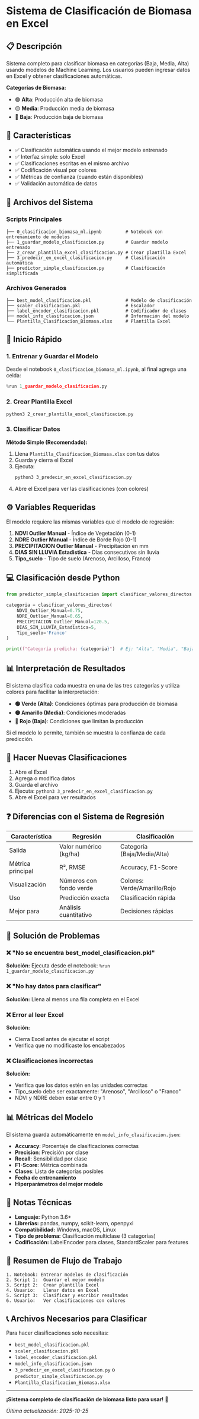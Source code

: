 # Sistema de Clasificación de Biomasa en Excel

## 📋 Descripción

Sistema completo para clasificar biomasa en categorías (Baja, Media, Alta) usando modelos de Machine Learning. Los usuarios pueden ingresar datos en Excel y obtener clasificaciones automáticas.

**Categorías de Biomasa:**
- 🟢 **Alta**: Producción alta de biomasa
- 🟡 **Media**: Producción media de biomasa
- 🔴 **Baja**: Producción baja de biomasa

## 🎯 Características

- ✅ Clasificación automática usando el mejor modelo entrenado
- ✅ Interfaz simple: solo Excel
- ✅ Clasificaciones escritas en el mismo archivo
- ✅ Codificación visual por colores
- ✅ Métricas de confianza (cuando están disponibles)
- ✅ Validación automática de datos

## 📂 Archivos del Sistema

### Scripts Principales
```
├── 0_clasificacion_biomasa_ml.ipynb         # Notebook con entrenamiento de modelos
├── 1_guardar_modelo_clasificacion.py        # Guardar modelo entrenado
├── 2_crear_plantilla_excel_clasificacion.py # Crear plantilla Excel
├── 3_predecir_en_excel_clasificacion.py     # Clasificación automática
├── predictor_simple_clasificacion.py        # Clasificación simplificada
```

### Archivos Generados
```
├── best_model_clasificacion.pkl             # Modelo de clasificación
├── scaler_clasificacion.pkl                 # Escalador
├── label_encoder_clasificacion.pkl          # Codificador de clases
├── model_info_clasificacion.json            # Información del modelo
└── Plantilla_Clasificacion_Biomasa.xlsx     # Plantilla Excel
```

## 🚀 Inicio Rápido

### 1. Entrenar y Guardar el Modelo

Desde el notebook `0_clasificacion_biomasa_ml.ipynb`, al final agrega una celda:

```python
%run 1_guardar_modelo_clasificacion.py
```

### 2. Crear Plantilla Excel

```bash
python3 2_crear_plantilla_excel_clasificacion.py
```

### 3. Clasificar Datos

**Método Simple (Recomendado):**

1. Llena `Plantilla_Clasificacion_Biomasa.xlsx` con tus datos
2. Guarda y cierra el Excel
3. Ejecuta:
   ```bash
   python3 3_predecir_en_excel_clasificacion.py
   ```
4. Abre el Excel para ver las clasificaciones (con colores)

## ⚙️ Variables Requeridas

El modelo requiere las mismas variables que el modelo de regresión:

1. **NDVI Outlier Manual** - Índice de Vegetación (0-1)
2. **NDRE Outlier Manual** - Índice de Borde Rojo (0-1)
3. **PRECIPITACION Outlier Manual** - Precipitación en mm
4. **DIAS SIN LLUVIA Estadistica** - Días consecutivos sin lluvia
5. **Tipo_suelo** - Tipo de suelo (Arenoso, Arcilloso, Franco)

## 💻 Clasificación desde Python

```python
from predictor_simple_clasificacion import clasificar_valores_directos

categoria = clasificar_valores_directos(
    NDVI_Outlier_Manual=0.75,
    NDRE_Outlier_Manual=0.65,
    PRECIPITACION_Outlier_Manual=120.5,
    DIAS_SIN_LLUVIA_Estadistica=5,
    Tipo_suelo='Franco'
)

print(f"Categoría predicha: {categoria}")  # Ej: "Alta", "Media", "Baja"
```

## 📊 Interpretación de Resultados

El sistema clasifica cada muestra en una de las tres categorías y utiliza colores para facilitar la interpretación:

- **🟢 Verde (Alta)**: Condiciones óptimas para producción de biomasa
- **🟡 Amarillo (Media)**: Condiciones moderadas
- **🔴 Rojo (Baja)**: Condiciones que limitan la producción

Si el modelo lo permite, también se muestra la confianza de cada predicción.

## 🔄 Hacer Nuevas Clasificaciones

1. Abre el Excel
2. Agrega o modifica datos
3. Guarda el archivo
4. Ejecuta: `python3 3_predecir_en_excel_clasificacion.py`
5. Abre el Excel para ver resultados

## ❓ Diferencias con el Sistema de Regresión

| Característica | Regresión | Clasificación |
|----------------|-----------|---------------|
| Salida | Valor numérico (kg/ha) | Categoría (Baja/Media/Alta) |
| Métrica principal | R², RMSE | Accuracy, F1-Score |
| Visualización | Números con fondo verde | Colores: Verde/Amarillo/Rojo |
| Uso | Predicción exacta | Clasificación rápida |
| Mejor para | Análisis cuantitativo | Decisiones rápidas |

## 🐛 Solución de Problemas

### ❌ "No se encuentra best_model_clasificacion.pkl"
**Solución:** Ejecuta desde el notebook: `%run 1_guardar_modelo_clasificacion.py`

### ❌ "No hay datos para clasificar"
**Solución:** Llena al menos una fila completa en el Excel

### ❌ Error al leer Excel
**Solución:**
- Cierra Excel antes de ejecutar el script
- Verifica que no modificaste los encabezados

### ❌ Clasificaciones incorrectas
**Solución:**
- Verifica que los datos estén en las unidades correctas
- Tipo_suelo debe ser exactamente: "Arenoso", "Arcilloso" o "Franco"
- NDVI y NDRE deben estar entre 0 y 1

## 📊 Métricas del Modelo

El sistema guarda automáticamente en `model_info_clasificacion.json`:

- **Accuracy**: Porcentaje de clasificaciones correctas
- **Precision**: Precisión por clase
- **Recall**: Sensibilidad por clase
- **F1-Score**: Métrica combinada
- **Clases**: Lista de categorías posibles
- **Fecha de entrenamiento**
- **Hiperparámetros del mejor modelo**

## 📝 Notas Técnicas

- **Lenguaje:** Python 3.6+
- **Librerías:** pandas, numpy, scikit-learn, openpyxl
- **Compatibilidad:** Windows, macOS, Linux
- **Tipo de problema:** Clasificación multiclase (3 categorías)
- **Codificación:** LabelEncoder para clases, StandardScaler para features

## 🎯 Resumen de Flujo de Trabajo

```
1. Notebook: Entrenar modelos de clasificación
2. Script 1:  Guardar el mejor modelo
3. Script 2:  Crear plantilla Excel
4. Usuario:   Llenar datos en Excel
5. Script 3:  Clasificar y escribir resultados
6. Usuario:   Ver clasificaciones con colores
```

## 📞 Archivos Necesarios para Clasificar

Para hacer clasificaciones solo necesitas:
- `best_model_clasificacion.pkl`
- `scaler_clasificacion.pkl`
- `label_encoder_clasificacion.pkl`
- `model_info_clasificacion.json`
- `3_predecir_en_excel_clasificacion.py` o `predictor_simple_clasificacion.py`
- `Plantilla_Clasificacion_Biomasa.xlsx`

---

**¡Sistema completo de clasificación de biomasa listo para usar!** 🎉

*Última actualización: 2025-10-25*

